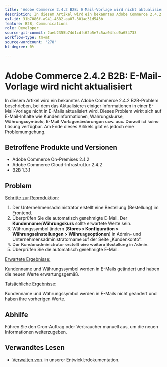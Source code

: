 ```yaml
---
title: 'Adobe Commerce 2.4.2 B2B: E-Mail-Vorlage wird nicht aktualisiert'
description: In diesem Artikel wird ein bekanntes Adobe Commerce 2.4.2 B2B-Problem beschrieben, bei dem das Aktualisieren einiger Informationen in einer E-Mail-Vorlage nicht in E-Mails aktualisiert wird. Dieses Problem wirkt sich auf E-Mail-Inhalte wie Kundeninformationen, Währungskurse, Währungssymbole, E-Mail-Vorlagenänderungen usw. aus. Derzeit ist keine Lösung verfügbar. Am Ende dieses Artikels gibt es jedoch eine Problemumgehung.
exl-id: 31b7086f-a941-4682-aa07-301ac31d543b
feature: B2B, Communications
role: Developer
source-git-commit: 2aeb2355b74d1cdfc62b5e7c5aa04fcd0a654733
workflow-type: tm+mt
source-wordcount: '278'
ht-degree: 0%

---
```


# Adobe Commerce 2.4.2 B2B: E-Mail-Vorlage wird nicht aktualisiert

In diesem Artikel wird ein bekanntes Adobe Commerce 2.4.2 B2B-Problem beschrieben, bei dem das Aktualisieren einiger Informationen in einer E-Mail-Vorlage nicht in E-Mails aktualisiert wird. Dieses Problem wirkt sich auf E-Mail-Inhalte wie Kundeninformationen, Währungskurse, Währungssymbole, E-Mail-Vorlagenänderungen usw. aus. Derzeit ist keine Lösung verfügbar. Am Ende dieses Artikels gibt es jedoch eine Problemumgehung.

## Betroffene Produkte und Versionen

* Adobe Commerce On-Premises 2.4.2
* Adobe Commerce Cloud-Infrastruktur 2.4.2
* B2B 1.3.1

## Problem

<u>Schritte zur Reproduktion</u>:

1. Der Unternehmensadministrator erstellt eine Bestellung (Bestellung) im Frontend.
1. Überprüfen Sie die automatisch genehmigte E-Mail. Der **Kundenname**/**Währungskurs** sollte erwartete Werte sein.
1. Währungssymbol ändern (**Stores > Konfiguration > Währungseinstellungen > Währungsoptionen**) in Admin- und Unternehmensadministratorname auf der Seite „Kundenkonto“.
1. Der Kundenadministrator erstellt eine weitere Bestellung in Admin.
1. Überprüfen Sie die automatisch genehmigte E-Mail.

<u>Erwartete Ergebnisse:</u>

Kundenname und Währungssymbol werden in E-Mails geändert und haben die neuen Werte erwartungsgemäß.

<u>Tatsächliche Ergebnisse</u>:

Kundenname und Währungssymbol werden in E-Mails nicht geändert und haben ihre vorherigen Werte.

## Abhilfe

Führen Sie den Cron-Auftrag oder Verbraucher manuell aus, um die neuen Informationen weiterzugeben.

## Verwandtes Lesen

* [Verwalten von &#x200B;](https://experienceleague.adobe.com/de/docs/commerce-operations/configuration-guide/message-queues/manage-message-queues) in unserer Entwicklerdokumentation.
